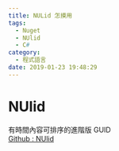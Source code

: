 ```yaml
---
title: NULid 怎摸用
tags:
  - Nuget
  - NUlid
  - C#
category:
  - 程式語言
date: 2019-01-23 19:48:29
---
```

# NUlid #

有時間內容可排序的進階版 GUID  
[Github : NUlid](https://github.com/RobThree/NUlid)
